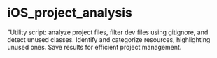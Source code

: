 # iOS_project_analysis
"Utility script: analyze project files, filter dev files using gitignore, and detect unused classes. Identify and categorize resources, highlighting unused ones. Save results for efficient project management.
